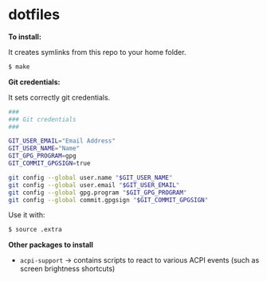 # dotfiles



**To install:**

It creates symlinks from this repo to your home folder.

```bash
$ make
```

**Git credentials:**

It sets correctly git credentials.

```bash
###
### Git credentials
###

GIT_USER_EMAIL="Email Address"
GIT_USER_NAME="Name"
GIT_GPG_PROGRAM=gpg
GIT_COMMIT_GPGSIGN=true

git config --global user.name "$GIT_USER_NAME"
git config --global user.email "$GIT_USER_EMAIL"
git config --global gpg.program "$GIT_GPG_PROGRAM"
git config --global commit.gpgsign "$GIT_COMMIT_GPGSIGN"
```

Use it with:

```bash
$ source .extra
```

**Other packages to install**

- `acpi-support` -> contains scripts to react to various ACPI events (such as screen brightness shortcuts)
